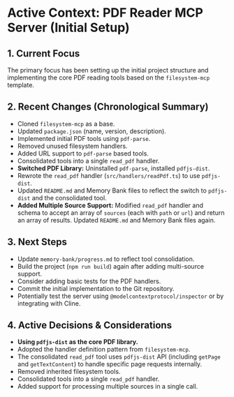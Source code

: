 # Active Context: PDF Reader MCP Server (Initial Setup)

## 1. Current Focus

The primary focus has been setting up the initial project structure and
implementing the core PDF reading tools based on the `filesystem-mcp` template.

## 2. Recent Changes (Chronological Summary)

- Cloned `filesystem-mcp` as a base.
- Updated `package.json` (name, version, description).
- Implemented initial PDF tools using `pdf-parse`.
- Removed unused filesystem handlers.
- Added URL support to `pdf-parse` based tools.
- Consolidated tools into a single `read_pdf` handler.
- **Switched PDF Library:** Uninstalled `pdf-parse`, installed `pdfjs-dist`.
- Rewrote the `read_pdf` handler (`src/handlers/readPdf.ts`) to use
  `pdfjs-dist`.
- Updated `README.md` and Memory Bank files to reflect the switch to
  `pdfjs-dist` and the consolidated tool.
- **Added Multiple Source Support:** Modified `read_pdf` handler and schema to
  accept an array of `sources` (each with `path` or `url`) and return an array
  of results. Updated `README.md` and Memory Bank files again.

## 3. Next Steps

- Update `memory-bank/progress.md` to reflect tool consolidation.
- Build the project (`npm run build`) again after adding multi-source support.
- Consider adding basic tests for the PDF handlers.
- Commit the initial implementation to the Git repository.
- Potentially test the server using `@modelcontextprotocol/inspector` or by
  integrating with Cline.

## 4. Active Decisions & Considerations

- **Using `pdfjs-dist` as the core PDF library.**
- Adopted the handler definition pattern from `filesystem-mcp`.
- The consolidated `read_pdf` tool uses `pdfjs-dist` API (including `getPage`
  and `getTextContent`) to handle specific page requests internally.
- Removed inherited filesystem tools.
- Consolidated tools into a single `read_pdf` handler.
- Added support for processing multiple sources in a single call.
